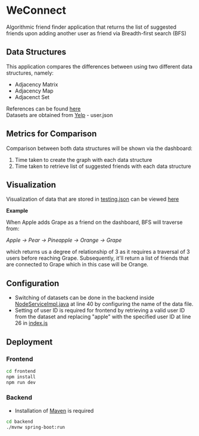 # WeConnect

Algorithmic friend finder application that returns the list of suggested friends upon adding another user as friend via Breadth-first search (BFS)

## Data Structures
This application compares the differences between using two different data structures, namely:
- Adjacency Matrix
- Adjacency Map
- Adjacenct Set

References can be found [here](https://www.baeldung.com/java-graphs)  
Datasets are obtained from [Yelp](https://www.yelp.com/dataset/documentation/main) - user.json

## Metrics for Comparison
Comparison between both data structures will be shown via the dashboard:
1. Time taken to create the graph with each data structure
2. Time taken to retrieve list of suggested friends with each data structure

## Visualization
Visualization of data that are stored in [testing.json](backend/src/main/resources/testing.json) can be viewed [here](https://whimsical.com/cs201-VP8nGTbSL8uzL7MQJrgjGr)

**Example**

When Apple adds Grape as a friend on the dashboard, BFS will traverse from:

_Apple -> Pear -> Pineapple -> Orange -> Grape_

which returns us a degree of relationship of 3 as it requires a traversal of 3 users before reaching Grape. Subsequently, it'll return a list of friends that are connected to Grape which in this case will be Orange.

## Configuration
- Switching of datasets can be done in the backend inside [NodeServiceImpl.java](backend/src/main/java/com/dsa/graphs/service/NodeServiceImpl.java#L40) at line 40 by configuring the name of the data file.
- Setting of user ID is required for frontend by retrieving a valid user ID from the dataset and replacing "apple" with the specified user ID at line 26 in [index.js](frontend/src/pages/index.js#L26)

## Deployment
### Frontend
```bash
cd frontend
npm install
npm run dev
```

### Backend
- Installation of [Maven](https://maven.apache.org/install.html) is required
```bash
cd backend
./mvnw spring-boot:run
```
